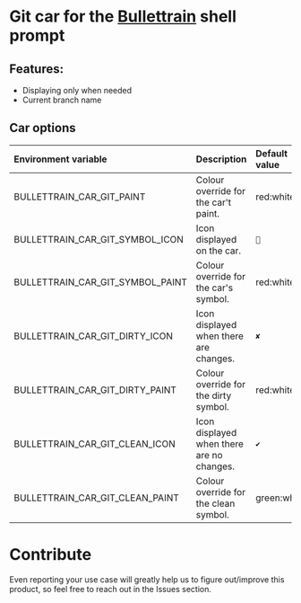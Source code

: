 # Git car for the [Bullettrain](https://github.com/bullettrain-sh/bullettrain-go-core) shell prompt

## Features:

- Displaying only when needed
- Current branch name

## Car options

| Environment variable             | Description                                     | Default value |
| :---                             | :---                                            | :---          |
| BULLETTRAIN_CAR_GIT_PAINT        | Colour override for the car't paint.            | red:white     |
| BULLETTRAIN_CAR_GIT_SYMBOL_ICON  | Icon displayed on the car.                      | ``           |
| BULLETTRAIN_CAR_GIT_SYMBOL_PAINT | Colour override for the car's symbol.           | red:white     |
| BULLETTRAIN_CAR_GIT_DIRTY_ICON   | Icon displayed when there are changes.          | `✘`           |
| BULLETTRAIN_CAR_GIT_DIRTY_PAINT  | Colour override for the dirty symbol.           | red:white     |
| BULLETTRAIN_CAR_GIT_CLEAN_ICON   | Icon displayed when there are no changes.       | `✔`           |
| BULLETTRAIN_CAR_GIT_CLEAN_PAINT  | Colour override for the clean symbol.           | green:white   |

# Contribute

Even reporting your use case will greatly help us to figure out/improve this product, so feel free to reach out in the Issues section.
